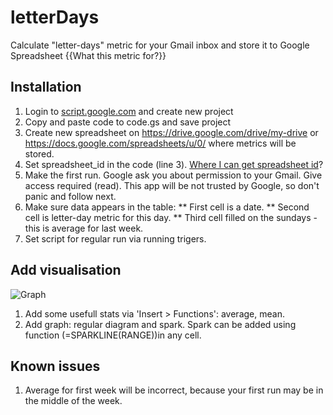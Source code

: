 # letterDays
Calculate "letter-days" metric for your Gmail inbox and store it to Google Spreadsheet
{{What this metric for?}}

## Installation
1. Login to [script.google.com](script.google.com) and create new project
1. Copy and paste code to code.gs and save project
1. Create new spreadsheet on https://drive.google.com/drive/my-drive or https://docs.google.com/spreadsheets/u/0/ where metrics will be stored.
1. Set spreadsheet_id in the code (line 3). [Where I can get spreadsheet id](https://www.google.com/search?q=how+to+get+google+spread+sheet+id)?
1. Make the first run. Google ask you about permission to your Gmail. Give access required (read). This app will be not trusted by Google, so don't panic and follow next.
1. Make sure data appears in the table:
** First cell is a date.
** Second cell is letter-day metric for this day.
** Third cell filled on the sundays - this is average for last week.
1. Set script for regular run via running trigers.

## Add visualisation
![Graph](http://dl4.joxi.net/drive/2020/05/26/0006/2999/400311/11/8631b1226c.jpg)
1. Add some usefull stats via 'Insert > Functions': average, mean.
1. Add graph: regular diagram and spark. Spark can be added using function (=SPARKLINE(RANGE))in any cell.

## Known issues
1. Average for first week will be incorrect, because your first run may be in the middle of the week.
